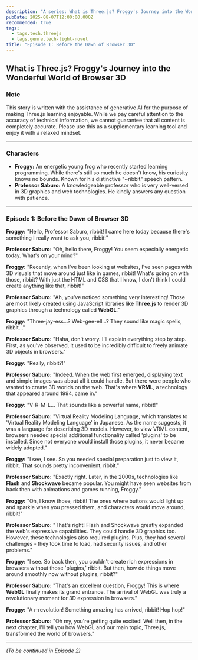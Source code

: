 ```yaml
---
description: "A series: What is Three.js? Froggy's Journey into the Wonderful World of Browser 3D."
pubDate: 2025-08-07T12:00:00.000Z
recommended: true
tags:
  - tags.tech.threejs
  - tags.genre.tech-light-novel
title: "Episode 1: Before the Dawn of Browser 3D"
---
```


## What is Three.js? Froggy's Journey into the Wonderful World of Browser 3D

### Note

This story is written with the assistance of generative AI for the purpose of making Three.js learning enjoyable.
While we pay careful attention to the accuracy of technical information, we cannot guarantee that all content is completely accurate.
Please use this as a supplementary learning tool and enjoy it with a relaxed mindset.

---

### Characters

*   **Froggy:** An energetic young frog who recently started learning programming. While there's still so much he doesn't know, his curiosity knows no bounds. Known for his distinctive "~ribbit" speech pattern.
*   **Professor Saburo:** A knowledgeable professor who is very well-versed in 3D graphics and web technologies. He kindly answers any question with patience.

---

### Episode 1: Before the Dawn of Browser 3D

**Froggy:** "Hello, Professor Saburo, ribbit! I came here today because there's something I really want to ask you, ribbit!"

**Professor Saburo:** "Oh, hello there, Froggy! You seem especially energetic today. What's on your mind?"

**Froggy:** "Recently, when I've been looking at websites, I've seen pages with 3D visuals that move around just like in games, ribbit! What's going on with those, ribbit? With just the HTML and CSS that I know, I don't think I could create anything like that, ribbit!"

**Professor Saburo:** "Ah, you've noticed something very interesting! Those are most likely created using JavaScript libraries like **Three.js** to render 3D graphics through a technology called **WebGL**."

**Froggy:** "Three-jay-ess...? Web-gee-ell...? They sound like magic spells, ribbit..."

**Professor Saburo:** "Haha, don't worry. I'll explain everything step by step. First, as you've observed, it used to be incredibly difficult to freely animate 3D objects in browsers."

**Froggy:** "Really, ribbit?!"

**Professor Saburo:** "Indeed. When the web first emerged, displaying text and simple images was about all it could handle. But there were people who wanted to create 3D worlds on the web. That's where **VRML**, a technology that appeared around 1994, came in."

**Froggy:** "V-R-M-L... That sounds like a powerful name, ribbit!"

**Professor Saburo:** "Virtual Reality Modeling Language, which translates to 'Virtual Reality Modeling Language' in Japanese. As the name suggests, it was a language for describing 3D models. However, to view VRML content, browsers needed special additional functionality called 'plugins' to be installed. Since not everyone would install those plugins, it never became widely adopted."

**Froggy:** "I see, I see. So you needed special preparation just to view it, ribbit. That sounds pretty inconvenient, ribbit."

**Professor Saburo:** "Exactly right. Later, in the 2000s, technologies like **Flash** and **Shockwave** became popular. You might have seen websites from back then with animations and games running, Froggy."

**Froggy:** "Oh, I know those, ribbit! The ones where buttons would light up and sparkle when you pressed them, and characters would move around, ribbit!"

**Professor Saburo:** "That's right! Flash and Shockwave greatly expanded the web's expressive capabilities. They could handle 3D graphics too. However, these technologies also required plugins. Plus, they had several challenges - they took time to load, had security issues, and other problems."

**Froggy:** "I see. So back then, you couldn't create rich expressions in browsers without those 'plugins,' ribbit. But then, how do things move around smoothly now without plugins, ribbit?"

**Professor Saburo:** "That's an excellent question, Froggy! This is where **WebGL** finally makes its grand entrance. The arrival of WebGL was truly a revolutionary moment for 3D expression in browsers."

**Froggy:** "A r-revolution! Something amazing has arrived, ribbit! Hop hop!"

**Professor Saburo:** "Oh my, you're getting quite excited! Well then, in the next chapter, I'll tell you how WebGL and our main topic, Three.js, transformed the world of browsers."

---
*(To be continued in Episode 2)*
